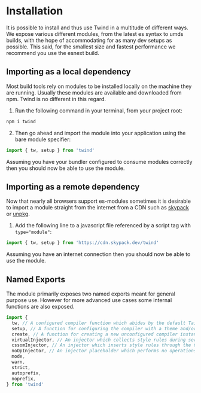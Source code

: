 # Installation

It is possible to install and thus use Twind in a multitude of different ways. We expose various different modules, from the latest es syntax to umds builds, with the hope of accommodating for as many dev setups as possible. This said, for the smallest size and fastest performance we recommend you use the esnext build.

## Importing as a local dependency

Most build tools rely on modules to be installed locally on the machine they are running. Usually these modules are available and downloaded from npm. Twind is no different in this regard.

1. Run the following command in your terminal, from your project root:

```sh
npm i twind
```

2. Then go ahead and import the module into your application using the bare module specifier:

```js
import { tw, setup } from 'twind'
```

Assuming you have your bundler configured to consume modules correctly then you should now be able to use the module.

## Importing as a remote dependency

Now that nearly all browsers support es-modules sometimes it is desirable to import a module straight from the internet from a CDN such as [skypack](https://skypack.dev/) or [unpkg](https://unpkg.com/).

1. Add the following line to a javascript file referenced by a script tag with `type="module"`:

```js
import { tw, setup } from 'https://cdn.skypack.dev/twind'
```

Assuming you have an internet connection then you should now be able to use the module.

## Named Exports

The module primarily exposes two named exports meant for general purpose use. However for more advanced use cases some internal functions are also exposed.

```js
import {
  tw, // A configured compiler function which abides by the default Tailwind theme
  setup, // A function for configuring the compiler with a theme and/or plugins
  create, // A function for creating a new unconfigured compiler instance
  virtualInjector, // An injector which collects style rules during server-side rendering
  cssomInjector, // An injector which inserts style rules through the CSS Object Model
  noOpInjector, // An injector placeholder which performs no operations useful for testing
  mode,
  warn,
  strict,
  autoprefix,
  noprefix,
} from 'twind'
```
